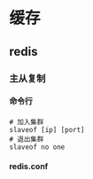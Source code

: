 # 缓存

## redis

### 主从复制
#### 命令行
```
# 加入集群
slaveof [ip] [port]
# 退出集群
slaveof no one
```
#### redis.conf
